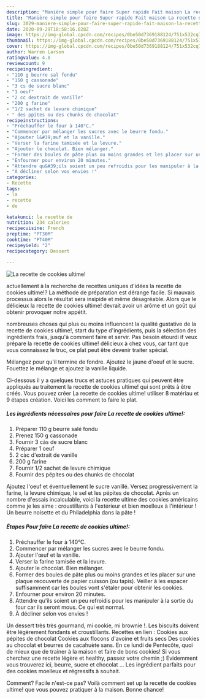 ```yaml
---
description: "Manière simple pour faire Super rapide Fait maison La recette de cookies ultime!"
title: "Manière simple pour faire Super rapide Fait maison La recette de cookies ultime!"
slug: 3029-maniere-simple-pour-faire-super-rapide-fait-maison-la-recette-de-cookies-ultime
date: 2020-09-29T18:58:16.028Z
image: https://img-global.cpcdn.com/recipes/0be50d7369188124/751x532cq70/la-recette-de-cookies-ultime-photo-principale-de-la-recette.jpg
thumbnail: https://img-global.cpcdn.com/recipes/0be50d7369188124/751x532cq70/la-recette-de-cookies-ultime-photo-principale-de-la-recette.jpg
cover: https://img-global.cpcdn.com/recipes/0be50d7369188124/751x532cq70/la-recette-de-cookies-ultime-photo-principale-de-la-recette.jpg
author: Warren Larson
ratingvalue: 4.8
reviewcount: 9
recipeingredient:
- "110 g beurre sal fondu"
- "150 g cassonade"
- "3 cs de sucre blanc"
- "1 oeuf"
- "2 cc dextrait de vanille"
- "200 g farine"
- "1/2 sachet de levure chimique"
- " des ppites ou des chunks de chocolat"
recipeinstructions:
- "Préchauffer le four à 140°C."
- "Commencer par mélanger les sucres avec le beurre fondu."
- "Ajouter l&#39;œuf et la vanille."
- "Verser la farine tamisée et la levure."
- "Ajouter le chocolat. Bien mélanger."
- "Former des boules de pâte plus ou moins grandes et les placer sur une plaque recouverte de papier cuisson (ou tapis). Veiller à les espacer suffisamment car les boules vont s&#39;étaler pour obtenir les cookies."
- "Enfourner pour environ 20 minutes."
- "Attendre qu&#39;ils soient un peu refroidis pour les manipuler à la sortie du four car ils seront mous. Ce qui est normal."
- "À décliner selon vos envies !"
categories:
- Recette
tags:
- la
- recette
- de

katakunci: la recette de 
nutrition: 234 calories
recipecuisine: French
preptime: "PT30M"
cooktime: "PT40M"
recipeyield: "2"
recipecategory: Dessert

---
```



![La recette de cookies ultime!](https://img-global.cpcdn.com/recipes/0be50d7369188124/751x532cq70/la-recette-de-cookies-ultime-photo-principale-de-la-recette.jpg)

actuellement à la recherche de recettes uniques d'idées la recette de cookies ultime!? La méthode de préparation est dérange facile. Si mauvais processus alors le résultat sera insipide et même désagréable. Alors que le délicieux la recette de cookies ultime! devrait avoir un arôme et un goût qui obtenir provoquer notre appétit.

nombreuses choses qui plus ou moins influencent la qualité gustative de la recette de cookies ultime!, start du type d'ingrédients, puis la sélection des ingrédients frais, jusqu'à comment faire et servir. Pas besoin étourdi if veux prépare la recette de cookies ultime! délicieux à chez vous, car tant que vous connaissez le truc, ce plat peut être devenir traiter spécial.

Mélangez pour qu&#39;il termine de fondre. Ajoutez le jaune d&#39;oeuf et le sucre. Fouettez le mélange et ajoutez la vanille liquide.


Ci-dessous il y a quelques trucs et astuces pratiques qui peuvent être appliqués au traitement la recette de cookies ultime! qui sont prêts à être créés. Vous pouvez créer La recette de cookies ultime! utiliser 8 matériau et 9 étapes création. Voici les comment to faire le plat.

<!--inarticleads1-->

##### Les ingrédients nécessaires pour faire La recette de cookies ultime!:

1. Préparer 110 g beurre salé fondu
1. Prenez 150 g cassonade
1. Fournir 3 càs de sucre blanc
1. Préparer 1 oeuf
1.  2 càc d&#39;extrait de vanille
1.  200 g farine
1. Fournir 1/2 sachet de levure chimique
1. Fournir  des pépites ou des chunks de chocolat


Ajoutez l&#39;oeuf et éventuellement le sucre vanillé. Versez progressivement la farine, la levure chimique, le sel et les pépites de chocolat. Après un nombre d&#39;essais incalculable, voici la recette ultime des cookies américains comme je les aime : croustillants à l&#39;extérieur et bien moelleux à l&#39;intérieur ! Un beurre noisette et du Philadelphia dans la pâte ! 

<!--inarticleads2-->

##### Étapes Pour faire La recette de cookies ultime!:

1. Préchauffer le four à 140°C.
1. Commencer par mélanger les sucres avec le beurre fondu.
1. Ajouter l&#39;œuf et la vanille.
1. Verser la farine tamisée et la levure.
1. Ajouter le chocolat. Bien mélanger.
1. Former des boules de pâte plus ou moins grandes et les placer sur une plaque recouverte de papier cuisson (ou tapis). Veiller à les espacer suffisamment car les boules vont s&#39;étaler pour obtenir les cookies.
1. Enfourner pour environ 20 minutes.
1. Attendre qu&#39;ils soient un peu refroidis pour les manipuler à la sortie du four car ils seront mous. Ce qui est normal.
1. À décliner selon vos envies !


Un dessert très très gourmand, mi cookie, mi brownie !. Les biscuits doivent être légèrement fondants et croustillants. Recettes en lien : Cookies aux pépites de chocolat Cookies aux flocons d&#39;avoine et fruits secs Des cookies au chocolat et beurres de cacahuète sans. En ce lundi de Pentecôte, quoi de mieux que de trainer à la maison et faire de bons cookies! Si vous cherchez une recette légère et healthy, passez votre chemin ;) Evidemment vous trouverez ici, beurre, sucre et chocolat … Les ingrédient parfaits pour des cookies moelleux et régressifs à souhait. 


Comment? Facile n'est-ce pas? Voilà comment set up la recette de cookies ultime! que vous pouvez pratiquer à la maison. Bonne chance!
